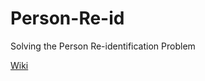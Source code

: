 # Person-Re-id
Solving the Person Re-identification Problem

[Wiki](https://github.com/andydmh/Person-Re-id/wiki)

